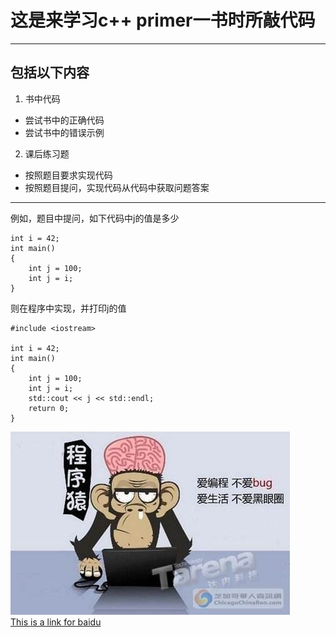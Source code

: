 # 这是来学习c++ primer一书时所敲代码 #
______________________________________

## 包括以下内容	#
1. 书中代码
* 尝试书中的正确代码
* 尝试书中的错误示例
2. 课后练习题
+ 按照题目要求实现代码
+ 按照题目提问，实现代码从代码中获取问题答案
***********************************************
例如，题目中提问，如下代码中j的值是多少

	int i = 42;
	int main()
	{
		int j = 100;
		int j = i;
	}
则在程序中实现，并打印j的值

	#include <iostream>
	
	int i = 42;
	int main()
	{
		int j = 100;
		int j = i;
		std::cout << j << std::endl;
		return 0;
	}
![好好学习，作一个合格的码农](/manong.jpg "立志好码农")  
[This is a link for baidu](https://www.baidu.com "这是一个链接")
